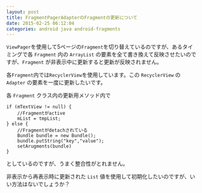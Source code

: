 ```yaml
---
layout: post
title: FragmentPagerAdapterのFragmentの更新について
date: 2015-02-25 06:12:04
categories: android java android-fragments
---
```

<p><code>ViewPager</code>を使用して5ページの<code>Fragment</code>を切り替えているのですが、あるタイミングで各 <code>Fragment</code> 内の <code>ArrayList</code> の要素を全て書き換えて反映させたいのですが、<code>Fragment</code> が非表示中に更新すると更新が反映されません。 </p>

<p>各<code>Fragment</code>内では<code>RecyclerView</code>を使用しています。この <code>RecyclerView</code> の <code>Adapter</code> の要素を一度に更新したいです。</p>

<p>各 <code>Fragment</code> クラス内の更新用メソッド内で </p>

```
if (mTextView != null) { 
    //Fragmentがactive 
    mList = tmpList; 
} else { 
    //Fragmentがdetachされている 
    Bundle bundle = new Bundle(); 
    bundle.putString("key","value"); 
    setArugments(bundle) 
} 
```

<p>としているのですが、うまく整合性がとれません。 </p>

<p>非表示から再表示時に更新された <code>List</code> 値を使用して初期化したいのですが、いい方法はないでしょうか？ </p>
